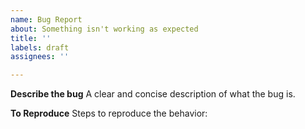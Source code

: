 ```yaml
---
name: Bug Report
about: Something isn't working as expected
title: ''
labels: draft
assignees: ''

---
```


**Describe the bug**
A clear and concise description of what the bug is.

**To Reproduce**
Steps to reproduce the behavior:
